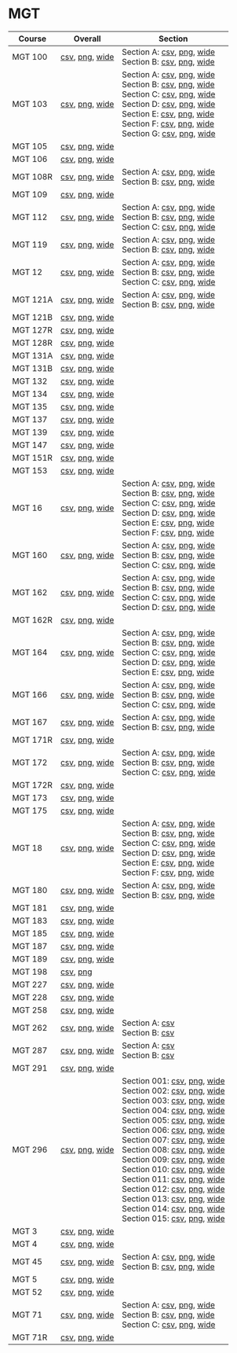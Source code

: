 # MGT

| Course | Overall | Section |
| ------ | ------- | ------- |
| MGT 100 | [csv](https://github.com/UCSD-Historical-Enrollment-Data/2024Fall/blob/main/overall/MGT%20100.csv), [png](https://raw.githubusercontent.com/UCSD-Historical-Enrollment-Data/2024Fall/main/plot_overall/MGT%20100.png), [wide](https://raw.githubusercontent.com/UCSD-Historical-Enrollment-Data/2024Fall/main/plot_overall_wide/MGT%20100.png) | Section A: [csv](https://github.com/UCSD-Historical-Enrollment-Data/2024Fall/blob/main/section/MGT%20100_A.csv), [png](https://raw.githubusercontent.com/UCSD-Historical-Enrollment-Data/2024Fall/main/plot_section/MGT%20100_A.png), [wide](https://raw.githubusercontent.com/UCSD-Historical-Enrollment-Data/2024Fall/main/plot_section_wide/MGT%20100_A.png)<br>Section B: [csv](https://github.com/UCSD-Historical-Enrollment-Data/2024Fall/blob/main/section/MGT%20100_B.csv), [png](https://raw.githubusercontent.com/UCSD-Historical-Enrollment-Data/2024Fall/main/plot_section/MGT%20100_B.png), [wide](https://raw.githubusercontent.com/UCSD-Historical-Enrollment-Data/2024Fall/main/plot_section_wide/MGT%20100_B.png) |
| MGT 103 | [csv](https://github.com/UCSD-Historical-Enrollment-Data/2024Fall/blob/main/overall/MGT%20103.csv), [png](https://raw.githubusercontent.com/UCSD-Historical-Enrollment-Data/2024Fall/main/plot_overall/MGT%20103.png), [wide](https://raw.githubusercontent.com/UCSD-Historical-Enrollment-Data/2024Fall/main/plot_overall_wide/MGT%20103.png) | Section A: [csv](https://github.com/UCSD-Historical-Enrollment-Data/2024Fall/blob/main/section/MGT%20103_A.csv), [png](https://raw.githubusercontent.com/UCSD-Historical-Enrollment-Data/2024Fall/main/plot_section/MGT%20103_A.png), [wide](https://raw.githubusercontent.com/UCSD-Historical-Enrollment-Data/2024Fall/main/plot_section_wide/MGT%20103_A.png)<br>Section B: [csv](https://github.com/UCSD-Historical-Enrollment-Data/2024Fall/blob/main/section/MGT%20103_B.csv), [png](https://raw.githubusercontent.com/UCSD-Historical-Enrollment-Data/2024Fall/main/plot_section/MGT%20103_B.png), [wide](https://raw.githubusercontent.com/UCSD-Historical-Enrollment-Data/2024Fall/main/plot_section_wide/MGT%20103_B.png)<br>Section C: [csv](https://github.com/UCSD-Historical-Enrollment-Data/2024Fall/blob/main/section/MGT%20103_C.csv), [png](https://raw.githubusercontent.com/UCSD-Historical-Enrollment-Data/2024Fall/main/plot_section/MGT%20103_C.png), [wide](https://raw.githubusercontent.com/UCSD-Historical-Enrollment-Data/2024Fall/main/plot_section_wide/MGT%20103_C.png)<br>Section D: [csv](https://github.com/UCSD-Historical-Enrollment-Data/2024Fall/blob/main/section/MGT%20103_D.csv), [png](https://raw.githubusercontent.com/UCSD-Historical-Enrollment-Data/2024Fall/main/plot_section/MGT%20103_D.png), [wide](https://raw.githubusercontent.com/UCSD-Historical-Enrollment-Data/2024Fall/main/plot_section_wide/MGT%20103_D.png)<br>Section E: [csv](https://github.com/UCSD-Historical-Enrollment-Data/2024Fall/blob/main/section/MGT%20103_E.csv), [png](https://raw.githubusercontent.com/UCSD-Historical-Enrollment-Data/2024Fall/main/plot_section/MGT%20103_E.png), [wide](https://raw.githubusercontent.com/UCSD-Historical-Enrollment-Data/2024Fall/main/plot_section_wide/MGT%20103_E.png)<br>Section F: [csv](https://github.com/UCSD-Historical-Enrollment-Data/2024Fall/blob/main/section/MGT%20103_F.csv), [png](https://raw.githubusercontent.com/UCSD-Historical-Enrollment-Data/2024Fall/main/plot_section/MGT%20103_F.png), [wide](https://raw.githubusercontent.com/UCSD-Historical-Enrollment-Data/2024Fall/main/plot_section_wide/MGT%20103_F.png)<br>Section G: [csv](https://github.com/UCSD-Historical-Enrollment-Data/2024Fall/blob/main/section/MGT%20103_G.csv), [png](https://raw.githubusercontent.com/UCSD-Historical-Enrollment-Data/2024Fall/main/plot_section/MGT%20103_G.png), [wide](https://raw.githubusercontent.com/UCSD-Historical-Enrollment-Data/2024Fall/main/plot_section_wide/MGT%20103_G.png) |
| MGT 105 | [csv](https://github.com/UCSD-Historical-Enrollment-Data/2024Fall/blob/main/overall/MGT%20105.csv), [png](https://raw.githubusercontent.com/UCSD-Historical-Enrollment-Data/2024Fall/main/plot_overall/MGT%20105.png), [wide](https://raw.githubusercontent.com/UCSD-Historical-Enrollment-Data/2024Fall/main/plot_overall_wide/MGT%20105.png) |  |
| MGT 106 | [csv](https://github.com/UCSD-Historical-Enrollment-Data/2024Fall/blob/main/overall/MGT%20106.csv), [png](https://raw.githubusercontent.com/UCSD-Historical-Enrollment-Data/2024Fall/main/plot_overall/MGT%20106.png), [wide](https://raw.githubusercontent.com/UCSD-Historical-Enrollment-Data/2024Fall/main/plot_overall_wide/MGT%20106.png) |  |
| MGT 108R | [csv](https://github.com/UCSD-Historical-Enrollment-Data/2024Fall/blob/main/overall/MGT%20108R.csv), [png](https://raw.githubusercontent.com/UCSD-Historical-Enrollment-Data/2024Fall/main/plot_overall/MGT%20108R.png), [wide](https://raw.githubusercontent.com/UCSD-Historical-Enrollment-Data/2024Fall/main/plot_overall_wide/MGT%20108R.png) | Section A: [csv](https://github.com/UCSD-Historical-Enrollment-Data/2024Fall/blob/main/section/MGT%20108R_A.csv), [png](https://raw.githubusercontent.com/UCSD-Historical-Enrollment-Data/2024Fall/main/plot_section/MGT%20108R_A.png), [wide](https://raw.githubusercontent.com/UCSD-Historical-Enrollment-Data/2024Fall/main/plot_section_wide/MGT%20108R_A.png)<br>Section B: [csv](https://github.com/UCSD-Historical-Enrollment-Data/2024Fall/blob/main/section/MGT%20108R_B.csv), [png](https://raw.githubusercontent.com/UCSD-Historical-Enrollment-Data/2024Fall/main/plot_section/MGT%20108R_B.png), [wide](https://raw.githubusercontent.com/UCSD-Historical-Enrollment-Data/2024Fall/main/plot_section_wide/MGT%20108R_B.png) |
| MGT 109 | [csv](https://github.com/UCSD-Historical-Enrollment-Data/2024Fall/blob/main/overall/MGT%20109.csv), [png](https://raw.githubusercontent.com/UCSD-Historical-Enrollment-Data/2024Fall/main/plot_overall/MGT%20109.png), [wide](https://raw.githubusercontent.com/UCSD-Historical-Enrollment-Data/2024Fall/main/plot_overall_wide/MGT%20109.png) |  |
| MGT 112 | [csv](https://github.com/UCSD-Historical-Enrollment-Data/2024Fall/blob/main/overall/MGT%20112.csv), [png](https://raw.githubusercontent.com/UCSD-Historical-Enrollment-Data/2024Fall/main/plot_overall/MGT%20112.png), [wide](https://raw.githubusercontent.com/UCSD-Historical-Enrollment-Data/2024Fall/main/plot_overall_wide/MGT%20112.png) | Section A: [csv](https://github.com/UCSD-Historical-Enrollment-Data/2024Fall/blob/main/section/MGT%20112_A.csv), [png](https://raw.githubusercontent.com/UCSD-Historical-Enrollment-Data/2024Fall/main/plot_section/MGT%20112_A.png), [wide](https://raw.githubusercontent.com/UCSD-Historical-Enrollment-Data/2024Fall/main/plot_section_wide/MGT%20112_A.png)<br>Section B: [csv](https://github.com/UCSD-Historical-Enrollment-Data/2024Fall/blob/main/section/MGT%20112_B.csv), [png](https://raw.githubusercontent.com/UCSD-Historical-Enrollment-Data/2024Fall/main/plot_section/MGT%20112_B.png), [wide](https://raw.githubusercontent.com/UCSD-Historical-Enrollment-Data/2024Fall/main/plot_section_wide/MGT%20112_B.png)<br>Section C: [csv](https://github.com/UCSD-Historical-Enrollment-Data/2024Fall/blob/main/section/MGT%20112_C.csv), [png](https://raw.githubusercontent.com/UCSD-Historical-Enrollment-Data/2024Fall/main/plot_section/MGT%20112_C.png), [wide](https://raw.githubusercontent.com/UCSD-Historical-Enrollment-Data/2024Fall/main/plot_section_wide/MGT%20112_C.png) |
| MGT 119 | [csv](https://github.com/UCSD-Historical-Enrollment-Data/2024Fall/blob/main/overall/MGT%20119.csv), [png](https://raw.githubusercontent.com/UCSD-Historical-Enrollment-Data/2024Fall/main/plot_overall/MGT%20119.png), [wide](https://raw.githubusercontent.com/UCSD-Historical-Enrollment-Data/2024Fall/main/plot_overall_wide/MGT%20119.png) | Section A: [csv](https://github.com/UCSD-Historical-Enrollment-Data/2024Fall/blob/main/section/MGT%20119_A.csv), [png](https://raw.githubusercontent.com/UCSD-Historical-Enrollment-Data/2024Fall/main/plot_section/MGT%20119_A.png), [wide](https://raw.githubusercontent.com/UCSD-Historical-Enrollment-Data/2024Fall/main/plot_section_wide/MGT%20119_A.png)<br>Section B: [csv](https://github.com/UCSD-Historical-Enrollment-Data/2024Fall/blob/main/section/MGT%20119_B.csv), [png](https://raw.githubusercontent.com/UCSD-Historical-Enrollment-Data/2024Fall/main/plot_section/MGT%20119_B.png), [wide](https://raw.githubusercontent.com/UCSD-Historical-Enrollment-Data/2024Fall/main/plot_section_wide/MGT%20119_B.png) |
| MGT 12 | [csv](https://github.com/UCSD-Historical-Enrollment-Data/2024Fall/blob/main/overall/MGT%2012.csv), [png](https://raw.githubusercontent.com/UCSD-Historical-Enrollment-Data/2024Fall/main/plot_overall/MGT%2012.png), [wide](https://raw.githubusercontent.com/UCSD-Historical-Enrollment-Data/2024Fall/main/plot_overall_wide/MGT%2012.png) | Section A: [csv](https://github.com/UCSD-Historical-Enrollment-Data/2024Fall/blob/main/section/MGT%2012_A.csv), [png](https://raw.githubusercontent.com/UCSD-Historical-Enrollment-Data/2024Fall/main/plot_section/MGT%2012_A.png), [wide](https://raw.githubusercontent.com/UCSD-Historical-Enrollment-Data/2024Fall/main/plot_section_wide/MGT%2012_A.png)<br>Section B: [csv](https://github.com/UCSD-Historical-Enrollment-Data/2024Fall/blob/main/section/MGT%2012_B.csv), [png](https://raw.githubusercontent.com/UCSD-Historical-Enrollment-Data/2024Fall/main/plot_section/MGT%2012_B.png), [wide](https://raw.githubusercontent.com/UCSD-Historical-Enrollment-Data/2024Fall/main/plot_section_wide/MGT%2012_B.png)<br>Section C: [csv](https://github.com/UCSD-Historical-Enrollment-Data/2024Fall/blob/main/section/MGT%2012_C.csv), [png](https://raw.githubusercontent.com/UCSD-Historical-Enrollment-Data/2024Fall/main/plot_section/MGT%2012_C.png), [wide](https://raw.githubusercontent.com/UCSD-Historical-Enrollment-Data/2024Fall/main/plot_section_wide/MGT%2012_C.png) |
| MGT 121A | [csv](https://github.com/UCSD-Historical-Enrollment-Data/2024Fall/blob/main/overall/MGT%20121A.csv), [png](https://raw.githubusercontent.com/UCSD-Historical-Enrollment-Data/2024Fall/main/plot_overall/MGT%20121A.png), [wide](https://raw.githubusercontent.com/UCSD-Historical-Enrollment-Data/2024Fall/main/plot_overall_wide/MGT%20121A.png) | Section A: [csv](https://github.com/UCSD-Historical-Enrollment-Data/2024Fall/blob/main/section/MGT%20121A_A.csv), [png](https://raw.githubusercontent.com/UCSD-Historical-Enrollment-Data/2024Fall/main/plot_section/MGT%20121A_A.png), [wide](https://raw.githubusercontent.com/UCSD-Historical-Enrollment-Data/2024Fall/main/plot_section_wide/MGT%20121A_A.png)<br>Section B: [csv](https://github.com/UCSD-Historical-Enrollment-Data/2024Fall/blob/main/section/MGT%20121A_B.csv), [png](https://raw.githubusercontent.com/UCSD-Historical-Enrollment-Data/2024Fall/main/plot_section/MGT%20121A_B.png), [wide](https://raw.githubusercontent.com/UCSD-Historical-Enrollment-Data/2024Fall/main/plot_section_wide/MGT%20121A_B.png) |
| MGT 121B | [csv](https://github.com/UCSD-Historical-Enrollment-Data/2024Fall/blob/main/overall/MGT%20121B.csv), [png](https://raw.githubusercontent.com/UCSD-Historical-Enrollment-Data/2024Fall/main/plot_overall/MGT%20121B.png), [wide](https://raw.githubusercontent.com/UCSD-Historical-Enrollment-Data/2024Fall/main/plot_overall_wide/MGT%20121B.png) |  |
| MGT 127R | [csv](https://github.com/UCSD-Historical-Enrollment-Data/2024Fall/blob/main/overall/MGT%20127R.csv), [png](https://raw.githubusercontent.com/UCSD-Historical-Enrollment-Data/2024Fall/main/plot_overall/MGT%20127R.png), [wide](https://raw.githubusercontent.com/UCSD-Historical-Enrollment-Data/2024Fall/main/plot_overall_wide/MGT%20127R.png) |  |
| MGT 128R | [csv](https://github.com/UCSD-Historical-Enrollment-Data/2024Fall/blob/main/overall/MGT%20128R.csv), [png](https://raw.githubusercontent.com/UCSD-Historical-Enrollment-Data/2024Fall/main/plot_overall/MGT%20128R.png), [wide](https://raw.githubusercontent.com/UCSD-Historical-Enrollment-Data/2024Fall/main/plot_overall_wide/MGT%20128R.png) |  |
| MGT 131A | [csv](https://github.com/UCSD-Historical-Enrollment-Data/2024Fall/blob/main/overall/MGT%20131A.csv), [png](https://raw.githubusercontent.com/UCSD-Historical-Enrollment-Data/2024Fall/main/plot_overall/MGT%20131A.png), [wide](https://raw.githubusercontent.com/UCSD-Historical-Enrollment-Data/2024Fall/main/plot_overall_wide/MGT%20131A.png) |  |
| MGT 131B | [csv](https://github.com/UCSD-Historical-Enrollment-Data/2024Fall/blob/main/overall/MGT%20131B.csv), [png](https://raw.githubusercontent.com/UCSD-Historical-Enrollment-Data/2024Fall/main/plot_overall/MGT%20131B.png), [wide](https://raw.githubusercontent.com/UCSD-Historical-Enrollment-Data/2024Fall/main/plot_overall_wide/MGT%20131B.png) |  |
| MGT 132 | [csv](https://github.com/UCSD-Historical-Enrollment-Data/2024Fall/blob/main/overall/MGT%20132.csv), [png](https://raw.githubusercontent.com/UCSD-Historical-Enrollment-Data/2024Fall/main/plot_overall/MGT%20132.png), [wide](https://raw.githubusercontent.com/UCSD-Historical-Enrollment-Data/2024Fall/main/plot_overall_wide/MGT%20132.png) |  |
| MGT 134 | [csv](https://github.com/UCSD-Historical-Enrollment-Data/2024Fall/blob/main/overall/MGT%20134.csv), [png](https://raw.githubusercontent.com/UCSD-Historical-Enrollment-Data/2024Fall/main/plot_overall/MGT%20134.png), [wide](https://raw.githubusercontent.com/UCSD-Historical-Enrollment-Data/2024Fall/main/plot_overall_wide/MGT%20134.png) |  |
| MGT 135 | [csv](https://github.com/UCSD-Historical-Enrollment-Data/2024Fall/blob/main/overall/MGT%20135.csv), [png](https://raw.githubusercontent.com/UCSD-Historical-Enrollment-Data/2024Fall/main/plot_overall/MGT%20135.png), [wide](https://raw.githubusercontent.com/UCSD-Historical-Enrollment-Data/2024Fall/main/plot_overall_wide/MGT%20135.png) |  |
| MGT 137 | [csv](https://github.com/UCSD-Historical-Enrollment-Data/2024Fall/blob/main/overall/MGT%20137.csv), [png](https://raw.githubusercontent.com/UCSD-Historical-Enrollment-Data/2024Fall/main/plot_overall/MGT%20137.png), [wide](https://raw.githubusercontent.com/UCSD-Historical-Enrollment-Data/2024Fall/main/plot_overall_wide/MGT%20137.png) |  |
| MGT 139 | [csv](https://github.com/UCSD-Historical-Enrollment-Data/2024Fall/blob/main/overall/MGT%20139.csv), [png](https://raw.githubusercontent.com/UCSD-Historical-Enrollment-Data/2024Fall/main/plot_overall/MGT%20139.png), [wide](https://raw.githubusercontent.com/UCSD-Historical-Enrollment-Data/2024Fall/main/plot_overall_wide/MGT%20139.png) |  |
| MGT 147 | [csv](https://github.com/UCSD-Historical-Enrollment-Data/2024Fall/blob/main/overall/MGT%20147.csv), [png](https://raw.githubusercontent.com/UCSD-Historical-Enrollment-Data/2024Fall/main/plot_overall/MGT%20147.png), [wide](https://raw.githubusercontent.com/UCSD-Historical-Enrollment-Data/2024Fall/main/plot_overall_wide/MGT%20147.png) |  |
| MGT 151R | [csv](https://github.com/UCSD-Historical-Enrollment-Data/2024Fall/blob/main/overall/MGT%20151R.csv), [png](https://raw.githubusercontent.com/UCSD-Historical-Enrollment-Data/2024Fall/main/plot_overall/MGT%20151R.png), [wide](https://raw.githubusercontent.com/UCSD-Historical-Enrollment-Data/2024Fall/main/plot_overall_wide/MGT%20151R.png) |  |
| MGT 153 | [csv](https://github.com/UCSD-Historical-Enrollment-Data/2024Fall/blob/main/overall/MGT%20153.csv), [png](https://raw.githubusercontent.com/UCSD-Historical-Enrollment-Data/2024Fall/main/plot_overall/MGT%20153.png), [wide](https://raw.githubusercontent.com/UCSD-Historical-Enrollment-Data/2024Fall/main/plot_overall_wide/MGT%20153.png) |  |
| MGT 16 | [csv](https://github.com/UCSD-Historical-Enrollment-Data/2024Fall/blob/main/overall/MGT%2016.csv), [png](https://raw.githubusercontent.com/UCSD-Historical-Enrollment-Data/2024Fall/main/plot_overall/MGT%2016.png), [wide](https://raw.githubusercontent.com/UCSD-Historical-Enrollment-Data/2024Fall/main/plot_overall_wide/MGT%2016.png) | Section A: [csv](https://github.com/UCSD-Historical-Enrollment-Data/2024Fall/blob/main/section/MGT%2016_A.csv), [png](https://raw.githubusercontent.com/UCSD-Historical-Enrollment-Data/2024Fall/main/plot_section/MGT%2016_A.png), [wide](https://raw.githubusercontent.com/UCSD-Historical-Enrollment-Data/2024Fall/main/plot_section_wide/MGT%2016_A.png)<br>Section B: [csv](https://github.com/UCSD-Historical-Enrollment-Data/2024Fall/blob/main/section/MGT%2016_B.csv), [png](https://raw.githubusercontent.com/UCSD-Historical-Enrollment-Data/2024Fall/main/plot_section/MGT%2016_B.png), [wide](https://raw.githubusercontent.com/UCSD-Historical-Enrollment-Data/2024Fall/main/plot_section_wide/MGT%2016_B.png)<br>Section C: [csv](https://github.com/UCSD-Historical-Enrollment-Data/2024Fall/blob/main/section/MGT%2016_C.csv), [png](https://raw.githubusercontent.com/UCSD-Historical-Enrollment-Data/2024Fall/main/plot_section/MGT%2016_C.png), [wide](https://raw.githubusercontent.com/UCSD-Historical-Enrollment-Data/2024Fall/main/plot_section_wide/MGT%2016_C.png)<br>Section D: [csv](https://github.com/UCSD-Historical-Enrollment-Data/2024Fall/blob/main/section/MGT%2016_D.csv), [png](https://raw.githubusercontent.com/UCSD-Historical-Enrollment-Data/2024Fall/main/plot_section/MGT%2016_D.png), [wide](https://raw.githubusercontent.com/UCSD-Historical-Enrollment-Data/2024Fall/main/plot_section_wide/MGT%2016_D.png)<br>Section E: [csv](https://github.com/UCSD-Historical-Enrollment-Data/2024Fall/blob/main/section/MGT%2016_E.csv), [png](https://raw.githubusercontent.com/UCSD-Historical-Enrollment-Data/2024Fall/main/plot_section/MGT%2016_E.png), [wide](https://raw.githubusercontent.com/UCSD-Historical-Enrollment-Data/2024Fall/main/plot_section_wide/MGT%2016_E.png)<br>Section F: [csv](https://github.com/UCSD-Historical-Enrollment-Data/2024Fall/blob/main/section/MGT%2016_F.csv), [png](https://raw.githubusercontent.com/UCSD-Historical-Enrollment-Data/2024Fall/main/plot_section/MGT%2016_F.png), [wide](https://raw.githubusercontent.com/UCSD-Historical-Enrollment-Data/2024Fall/main/plot_section_wide/MGT%2016_F.png) |
| MGT 160 | [csv](https://github.com/UCSD-Historical-Enrollment-Data/2024Fall/blob/main/overall/MGT%20160.csv), [png](https://raw.githubusercontent.com/UCSD-Historical-Enrollment-Data/2024Fall/main/plot_overall/MGT%20160.png), [wide](https://raw.githubusercontent.com/UCSD-Historical-Enrollment-Data/2024Fall/main/plot_overall_wide/MGT%20160.png) | Section A: [csv](https://github.com/UCSD-Historical-Enrollment-Data/2024Fall/blob/main/section/MGT%20160_A.csv), [png](https://raw.githubusercontent.com/UCSD-Historical-Enrollment-Data/2024Fall/main/plot_section/MGT%20160_A.png), [wide](https://raw.githubusercontent.com/UCSD-Historical-Enrollment-Data/2024Fall/main/plot_section_wide/MGT%20160_A.png)<br>Section B: [csv](https://github.com/UCSD-Historical-Enrollment-Data/2024Fall/blob/main/section/MGT%20160_B.csv), [png](https://raw.githubusercontent.com/UCSD-Historical-Enrollment-Data/2024Fall/main/plot_section/MGT%20160_B.png), [wide](https://raw.githubusercontent.com/UCSD-Historical-Enrollment-Data/2024Fall/main/plot_section_wide/MGT%20160_B.png)<br>Section C: [csv](https://github.com/UCSD-Historical-Enrollment-Data/2024Fall/blob/main/section/MGT%20160_C.csv), [png](https://raw.githubusercontent.com/UCSD-Historical-Enrollment-Data/2024Fall/main/plot_section/MGT%20160_C.png), [wide](https://raw.githubusercontent.com/UCSD-Historical-Enrollment-Data/2024Fall/main/plot_section_wide/MGT%20160_C.png) |
| MGT 162 | [csv](https://github.com/UCSD-Historical-Enrollment-Data/2024Fall/blob/main/overall/MGT%20162.csv), [png](https://raw.githubusercontent.com/UCSD-Historical-Enrollment-Data/2024Fall/main/plot_overall/MGT%20162.png), [wide](https://raw.githubusercontent.com/UCSD-Historical-Enrollment-Data/2024Fall/main/plot_overall_wide/MGT%20162.png) | Section A: [csv](https://github.com/UCSD-Historical-Enrollment-Data/2024Fall/blob/main/section/MGT%20162_A.csv), [png](https://raw.githubusercontent.com/UCSD-Historical-Enrollment-Data/2024Fall/main/plot_section/MGT%20162_A.png), [wide](https://raw.githubusercontent.com/UCSD-Historical-Enrollment-Data/2024Fall/main/plot_section_wide/MGT%20162_A.png)<br>Section B: [csv](https://github.com/UCSD-Historical-Enrollment-Data/2024Fall/blob/main/section/MGT%20162_B.csv), [png](https://raw.githubusercontent.com/UCSD-Historical-Enrollment-Data/2024Fall/main/plot_section/MGT%20162_B.png), [wide](https://raw.githubusercontent.com/UCSD-Historical-Enrollment-Data/2024Fall/main/plot_section_wide/MGT%20162_B.png)<br>Section C: [csv](https://github.com/UCSD-Historical-Enrollment-Data/2024Fall/blob/main/section/MGT%20162_C.csv), [png](https://raw.githubusercontent.com/UCSD-Historical-Enrollment-Data/2024Fall/main/plot_section/MGT%20162_C.png), [wide](https://raw.githubusercontent.com/UCSD-Historical-Enrollment-Data/2024Fall/main/plot_section_wide/MGT%20162_C.png)<br>Section D: [csv](https://github.com/UCSD-Historical-Enrollment-Data/2024Fall/blob/main/section/MGT%20162_D.csv), [png](https://raw.githubusercontent.com/UCSD-Historical-Enrollment-Data/2024Fall/main/plot_section/MGT%20162_D.png), [wide](https://raw.githubusercontent.com/UCSD-Historical-Enrollment-Data/2024Fall/main/plot_section_wide/MGT%20162_D.png) |
| MGT 162R | [csv](https://github.com/UCSD-Historical-Enrollment-Data/2024Fall/blob/main/overall/MGT%20162R.csv), [png](https://raw.githubusercontent.com/UCSD-Historical-Enrollment-Data/2024Fall/main/plot_overall/MGT%20162R.png), [wide](https://raw.githubusercontent.com/UCSD-Historical-Enrollment-Data/2024Fall/main/plot_overall_wide/MGT%20162R.png) |  |
| MGT 164 | [csv](https://github.com/UCSD-Historical-Enrollment-Data/2024Fall/blob/main/overall/MGT%20164.csv), [png](https://raw.githubusercontent.com/UCSD-Historical-Enrollment-Data/2024Fall/main/plot_overall/MGT%20164.png), [wide](https://raw.githubusercontent.com/UCSD-Historical-Enrollment-Data/2024Fall/main/plot_overall_wide/MGT%20164.png) | Section A: [csv](https://github.com/UCSD-Historical-Enrollment-Data/2024Fall/blob/main/section/MGT%20164_A.csv), [png](https://raw.githubusercontent.com/UCSD-Historical-Enrollment-Data/2024Fall/main/plot_section/MGT%20164_A.png), [wide](https://raw.githubusercontent.com/UCSD-Historical-Enrollment-Data/2024Fall/main/plot_section_wide/MGT%20164_A.png)<br>Section B: [csv](https://github.com/UCSD-Historical-Enrollment-Data/2024Fall/blob/main/section/MGT%20164_B.csv), [png](https://raw.githubusercontent.com/UCSD-Historical-Enrollment-Data/2024Fall/main/plot_section/MGT%20164_B.png), [wide](https://raw.githubusercontent.com/UCSD-Historical-Enrollment-Data/2024Fall/main/plot_section_wide/MGT%20164_B.png)<br>Section C: [csv](https://github.com/UCSD-Historical-Enrollment-Data/2024Fall/blob/main/section/MGT%20164_C.csv), [png](https://raw.githubusercontent.com/UCSD-Historical-Enrollment-Data/2024Fall/main/plot_section/MGT%20164_C.png), [wide](https://raw.githubusercontent.com/UCSD-Historical-Enrollment-Data/2024Fall/main/plot_section_wide/MGT%20164_C.png)<br>Section D: [csv](https://github.com/UCSD-Historical-Enrollment-Data/2024Fall/blob/main/section/MGT%20164_D.csv), [png](https://raw.githubusercontent.com/UCSD-Historical-Enrollment-Data/2024Fall/main/plot_section/MGT%20164_D.png), [wide](https://raw.githubusercontent.com/UCSD-Historical-Enrollment-Data/2024Fall/main/plot_section_wide/MGT%20164_D.png)<br>Section E: [csv](https://github.com/UCSD-Historical-Enrollment-Data/2024Fall/blob/main/section/MGT%20164_E.csv), [png](https://raw.githubusercontent.com/UCSD-Historical-Enrollment-Data/2024Fall/main/plot_section/MGT%20164_E.png), [wide](https://raw.githubusercontent.com/UCSD-Historical-Enrollment-Data/2024Fall/main/plot_section_wide/MGT%20164_E.png) |
| MGT 166 | [csv](https://github.com/UCSD-Historical-Enrollment-Data/2024Fall/blob/main/overall/MGT%20166.csv), [png](https://raw.githubusercontent.com/UCSD-Historical-Enrollment-Data/2024Fall/main/plot_overall/MGT%20166.png), [wide](https://raw.githubusercontent.com/UCSD-Historical-Enrollment-Data/2024Fall/main/plot_overall_wide/MGT%20166.png) | Section A: [csv](https://github.com/UCSD-Historical-Enrollment-Data/2024Fall/blob/main/section/MGT%20166_A.csv), [png](https://raw.githubusercontent.com/UCSD-Historical-Enrollment-Data/2024Fall/main/plot_section/MGT%20166_A.png), [wide](https://raw.githubusercontent.com/UCSD-Historical-Enrollment-Data/2024Fall/main/plot_section_wide/MGT%20166_A.png)<br>Section B: [csv](https://github.com/UCSD-Historical-Enrollment-Data/2024Fall/blob/main/section/MGT%20166_B.csv), [png](https://raw.githubusercontent.com/UCSD-Historical-Enrollment-Data/2024Fall/main/plot_section/MGT%20166_B.png), [wide](https://raw.githubusercontent.com/UCSD-Historical-Enrollment-Data/2024Fall/main/plot_section_wide/MGT%20166_B.png)<br>Section C: [csv](https://github.com/UCSD-Historical-Enrollment-Data/2024Fall/blob/main/section/MGT%20166_C.csv), [png](https://raw.githubusercontent.com/UCSD-Historical-Enrollment-Data/2024Fall/main/plot_section/MGT%20166_C.png), [wide](https://raw.githubusercontent.com/UCSD-Historical-Enrollment-Data/2024Fall/main/plot_section_wide/MGT%20166_C.png) |
| MGT 167 | [csv](https://github.com/UCSD-Historical-Enrollment-Data/2024Fall/blob/main/overall/MGT%20167.csv), [png](https://raw.githubusercontent.com/UCSD-Historical-Enrollment-Data/2024Fall/main/plot_overall/MGT%20167.png), [wide](https://raw.githubusercontent.com/UCSD-Historical-Enrollment-Data/2024Fall/main/plot_overall_wide/MGT%20167.png) | Section A: [csv](https://github.com/UCSD-Historical-Enrollment-Data/2024Fall/blob/main/section/MGT%20167_A.csv), [png](https://raw.githubusercontent.com/UCSD-Historical-Enrollment-Data/2024Fall/main/plot_section/MGT%20167_A.png), [wide](https://raw.githubusercontent.com/UCSD-Historical-Enrollment-Data/2024Fall/main/plot_section_wide/MGT%20167_A.png)<br>Section B: [csv](https://github.com/UCSD-Historical-Enrollment-Data/2024Fall/blob/main/section/MGT%20167_B.csv), [png](https://raw.githubusercontent.com/UCSD-Historical-Enrollment-Data/2024Fall/main/plot_section/MGT%20167_B.png), [wide](https://raw.githubusercontent.com/UCSD-Historical-Enrollment-Data/2024Fall/main/plot_section_wide/MGT%20167_B.png) |
| MGT 171R | [csv](https://github.com/UCSD-Historical-Enrollment-Data/2024Fall/blob/main/overall/MGT%20171R.csv), [png](https://raw.githubusercontent.com/UCSD-Historical-Enrollment-Data/2024Fall/main/plot_overall/MGT%20171R.png), [wide](https://raw.githubusercontent.com/UCSD-Historical-Enrollment-Data/2024Fall/main/plot_overall_wide/MGT%20171R.png) |  |
| MGT 172 | [csv](https://github.com/UCSD-Historical-Enrollment-Data/2024Fall/blob/main/overall/MGT%20172.csv), [png](https://raw.githubusercontent.com/UCSD-Historical-Enrollment-Data/2024Fall/main/plot_overall/MGT%20172.png), [wide](https://raw.githubusercontent.com/UCSD-Historical-Enrollment-Data/2024Fall/main/plot_overall_wide/MGT%20172.png) | Section A: [csv](https://github.com/UCSD-Historical-Enrollment-Data/2024Fall/blob/main/section/MGT%20172_A.csv), [png](https://raw.githubusercontent.com/UCSD-Historical-Enrollment-Data/2024Fall/main/plot_section/MGT%20172_A.png), [wide](https://raw.githubusercontent.com/UCSD-Historical-Enrollment-Data/2024Fall/main/plot_section_wide/MGT%20172_A.png)<br>Section B: [csv](https://github.com/UCSD-Historical-Enrollment-Data/2024Fall/blob/main/section/MGT%20172_B.csv), [png](https://raw.githubusercontent.com/UCSD-Historical-Enrollment-Data/2024Fall/main/plot_section/MGT%20172_B.png), [wide](https://raw.githubusercontent.com/UCSD-Historical-Enrollment-Data/2024Fall/main/plot_section_wide/MGT%20172_B.png)<br>Section C: [csv](https://github.com/UCSD-Historical-Enrollment-Data/2024Fall/blob/main/section/MGT%20172_C.csv), [png](https://raw.githubusercontent.com/UCSD-Historical-Enrollment-Data/2024Fall/main/plot_section/MGT%20172_C.png), [wide](https://raw.githubusercontent.com/UCSD-Historical-Enrollment-Data/2024Fall/main/plot_section_wide/MGT%20172_C.png) |
| MGT 172R | [csv](https://github.com/UCSD-Historical-Enrollment-Data/2024Fall/blob/main/overall/MGT%20172R.csv), [png](https://raw.githubusercontent.com/UCSD-Historical-Enrollment-Data/2024Fall/main/plot_overall/MGT%20172R.png), [wide](https://raw.githubusercontent.com/UCSD-Historical-Enrollment-Data/2024Fall/main/plot_overall_wide/MGT%20172R.png) |  |
| MGT 173 | [csv](https://github.com/UCSD-Historical-Enrollment-Data/2024Fall/blob/main/overall/MGT%20173.csv), [png](https://raw.githubusercontent.com/UCSD-Historical-Enrollment-Data/2024Fall/main/plot_overall/MGT%20173.png), [wide](https://raw.githubusercontent.com/UCSD-Historical-Enrollment-Data/2024Fall/main/plot_overall_wide/MGT%20173.png) |  |
| MGT 175 | [csv](https://github.com/UCSD-Historical-Enrollment-Data/2024Fall/blob/main/overall/MGT%20175.csv), [png](https://raw.githubusercontent.com/UCSD-Historical-Enrollment-Data/2024Fall/main/plot_overall/MGT%20175.png), [wide](https://raw.githubusercontent.com/UCSD-Historical-Enrollment-Data/2024Fall/main/plot_overall_wide/MGT%20175.png) |  |
| MGT 18 | [csv](https://github.com/UCSD-Historical-Enrollment-Data/2024Fall/blob/main/overall/MGT%2018.csv), [png](https://raw.githubusercontent.com/UCSD-Historical-Enrollment-Data/2024Fall/main/plot_overall/MGT%2018.png), [wide](https://raw.githubusercontent.com/UCSD-Historical-Enrollment-Data/2024Fall/main/plot_overall_wide/MGT%2018.png) | Section A: [csv](https://github.com/UCSD-Historical-Enrollment-Data/2024Fall/blob/main/section/MGT%2018_A.csv), [png](https://raw.githubusercontent.com/UCSD-Historical-Enrollment-Data/2024Fall/main/plot_section/MGT%2018_A.png), [wide](https://raw.githubusercontent.com/UCSD-Historical-Enrollment-Data/2024Fall/main/plot_section_wide/MGT%2018_A.png)<br>Section B: [csv](https://github.com/UCSD-Historical-Enrollment-Data/2024Fall/blob/main/section/MGT%2018_B.csv), [png](https://raw.githubusercontent.com/UCSD-Historical-Enrollment-Data/2024Fall/main/plot_section/MGT%2018_B.png), [wide](https://raw.githubusercontent.com/UCSD-Historical-Enrollment-Data/2024Fall/main/plot_section_wide/MGT%2018_B.png)<br>Section C: [csv](https://github.com/UCSD-Historical-Enrollment-Data/2024Fall/blob/main/section/MGT%2018_C.csv), [png](https://raw.githubusercontent.com/UCSD-Historical-Enrollment-Data/2024Fall/main/plot_section/MGT%2018_C.png), [wide](https://raw.githubusercontent.com/UCSD-Historical-Enrollment-Data/2024Fall/main/plot_section_wide/MGT%2018_C.png)<br>Section D: [csv](https://github.com/UCSD-Historical-Enrollment-Data/2024Fall/blob/main/section/MGT%2018_D.csv), [png](https://raw.githubusercontent.com/UCSD-Historical-Enrollment-Data/2024Fall/main/plot_section/MGT%2018_D.png), [wide](https://raw.githubusercontent.com/UCSD-Historical-Enrollment-Data/2024Fall/main/plot_section_wide/MGT%2018_D.png)<br>Section E: [csv](https://github.com/UCSD-Historical-Enrollment-Data/2024Fall/blob/main/section/MGT%2018_E.csv), [png](https://raw.githubusercontent.com/UCSD-Historical-Enrollment-Data/2024Fall/main/plot_section/MGT%2018_E.png), [wide](https://raw.githubusercontent.com/UCSD-Historical-Enrollment-Data/2024Fall/main/plot_section_wide/MGT%2018_E.png)<br>Section F: [csv](https://github.com/UCSD-Historical-Enrollment-Data/2024Fall/blob/main/section/MGT%2018_F.csv), [png](https://raw.githubusercontent.com/UCSD-Historical-Enrollment-Data/2024Fall/main/plot_section/MGT%2018_F.png), [wide](https://raw.githubusercontent.com/UCSD-Historical-Enrollment-Data/2024Fall/main/plot_section_wide/MGT%2018_F.png) |
| MGT 180 | [csv](https://github.com/UCSD-Historical-Enrollment-Data/2024Fall/blob/main/overall/MGT%20180.csv), [png](https://raw.githubusercontent.com/UCSD-Historical-Enrollment-Data/2024Fall/main/plot_overall/MGT%20180.png), [wide](https://raw.githubusercontent.com/UCSD-Historical-Enrollment-Data/2024Fall/main/plot_overall_wide/MGT%20180.png) | Section A: [csv](https://github.com/UCSD-Historical-Enrollment-Data/2024Fall/blob/main/section/MGT%20180_A.csv), [png](https://raw.githubusercontent.com/UCSD-Historical-Enrollment-Data/2024Fall/main/plot_section/MGT%20180_A.png), [wide](https://raw.githubusercontent.com/UCSD-Historical-Enrollment-Data/2024Fall/main/plot_section_wide/MGT%20180_A.png)<br>Section B: [csv](https://github.com/UCSD-Historical-Enrollment-Data/2024Fall/blob/main/section/MGT%20180_B.csv), [png](https://raw.githubusercontent.com/UCSD-Historical-Enrollment-Data/2024Fall/main/plot_section/MGT%20180_B.png), [wide](https://raw.githubusercontent.com/UCSD-Historical-Enrollment-Data/2024Fall/main/plot_section_wide/MGT%20180_B.png) |
| MGT 181 | [csv](https://github.com/UCSD-Historical-Enrollment-Data/2024Fall/blob/main/overall/MGT%20181.csv), [png](https://raw.githubusercontent.com/UCSD-Historical-Enrollment-Data/2024Fall/main/plot_overall/MGT%20181.png), [wide](https://raw.githubusercontent.com/UCSD-Historical-Enrollment-Data/2024Fall/main/plot_overall_wide/MGT%20181.png) |  |
| MGT 183 | [csv](https://github.com/UCSD-Historical-Enrollment-Data/2024Fall/blob/main/overall/MGT%20183.csv), [png](https://raw.githubusercontent.com/UCSD-Historical-Enrollment-Data/2024Fall/main/plot_overall/MGT%20183.png), [wide](https://raw.githubusercontent.com/UCSD-Historical-Enrollment-Data/2024Fall/main/plot_overall_wide/MGT%20183.png) |  |
| MGT 185 | [csv](https://github.com/UCSD-Historical-Enrollment-Data/2024Fall/blob/main/overall/MGT%20185.csv), [png](https://raw.githubusercontent.com/UCSD-Historical-Enrollment-Data/2024Fall/main/plot_overall/MGT%20185.png), [wide](https://raw.githubusercontent.com/UCSD-Historical-Enrollment-Data/2024Fall/main/plot_overall_wide/MGT%20185.png) |  |
| MGT 187 | [csv](https://github.com/UCSD-Historical-Enrollment-Data/2024Fall/blob/main/overall/MGT%20187.csv), [png](https://raw.githubusercontent.com/UCSD-Historical-Enrollment-Data/2024Fall/main/plot_overall/MGT%20187.png), [wide](https://raw.githubusercontent.com/UCSD-Historical-Enrollment-Data/2024Fall/main/plot_overall_wide/MGT%20187.png) |  |
| MGT 189 | [csv](https://github.com/UCSD-Historical-Enrollment-Data/2024Fall/blob/main/overall/MGT%20189.csv), [png](https://raw.githubusercontent.com/UCSD-Historical-Enrollment-Data/2024Fall/main/plot_overall/MGT%20189.png), [wide](https://raw.githubusercontent.com/UCSD-Historical-Enrollment-Data/2024Fall/main/plot_overall_wide/MGT%20189.png) |  |
| MGT 198 | [csv](https://github.com/UCSD-Historical-Enrollment-Data/2024Fall/blob/main/overall/MGT%20198.csv), [png](https://raw.githubusercontent.com/UCSD-Historical-Enrollment-Data/2024Fall/main/plot_overall/MGT%20198.png) |  |
| MGT 227 | [csv](https://github.com/UCSD-Historical-Enrollment-Data/2024Fall/blob/main/overall/MGT%20227.csv), [png](https://raw.githubusercontent.com/UCSD-Historical-Enrollment-Data/2024Fall/main/plot_overall/MGT%20227.png), [wide](https://raw.githubusercontent.com/UCSD-Historical-Enrollment-Data/2024Fall/main/plot_overall_wide/MGT%20227.png) |  |
| MGT 228 | [csv](https://github.com/UCSD-Historical-Enrollment-Data/2024Fall/blob/main/overall/MGT%20228.csv), [png](https://raw.githubusercontent.com/UCSD-Historical-Enrollment-Data/2024Fall/main/plot_overall/MGT%20228.png), [wide](https://raw.githubusercontent.com/UCSD-Historical-Enrollment-Data/2024Fall/main/plot_overall_wide/MGT%20228.png) |  |
| MGT 258 | [csv](https://github.com/UCSD-Historical-Enrollment-Data/2024Fall/blob/main/overall/MGT%20258.csv), [png](https://raw.githubusercontent.com/UCSD-Historical-Enrollment-Data/2024Fall/main/plot_overall/MGT%20258.png), [wide](https://raw.githubusercontent.com/UCSD-Historical-Enrollment-Data/2024Fall/main/plot_overall_wide/MGT%20258.png) |  |
| MGT 262 | [csv](https://github.com/UCSD-Historical-Enrollment-Data/2024Fall/blob/main/overall/MGT%20262.csv), [png](https://raw.githubusercontent.com/UCSD-Historical-Enrollment-Data/2024Fall/main/plot_overall/MGT%20262.png), [wide](https://raw.githubusercontent.com/UCSD-Historical-Enrollment-Data/2024Fall/main/plot_overall_wide/MGT%20262.png) | Section A: [csv](https://github.com/UCSD-Historical-Enrollment-Data/2024Fall/blob/main/section/MGT%20262_A.csv)<br>Section B: [csv](https://github.com/UCSD-Historical-Enrollment-Data/2024Fall/blob/main/section/MGT%20262_B.csv) |
| MGT 287 | [csv](https://github.com/UCSD-Historical-Enrollment-Data/2024Fall/blob/main/overall/MGT%20287.csv), [png](https://raw.githubusercontent.com/UCSD-Historical-Enrollment-Data/2024Fall/main/plot_overall/MGT%20287.png), [wide](https://raw.githubusercontent.com/UCSD-Historical-Enrollment-Data/2024Fall/main/plot_overall_wide/MGT%20287.png) | Section A: [csv](https://github.com/UCSD-Historical-Enrollment-Data/2024Fall/blob/main/section/MGT%20287_A.csv)<br>Section B: [csv](https://github.com/UCSD-Historical-Enrollment-Data/2024Fall/blob/main/section/MGT%20287_B.csv) |
| MGT 291 | [csv](https://github.com/UCSD-Historical-Enrollment-Data/2024Fall/blob/main/overall/MGT%20291.csv), [png](https://raw.githubusercontent.com/UCSD-Historical-Enrollment-Data/2024Fall/main/plot_overall/MGT%20291.png), [wide](https://raw.githubusercontent.com/UCSD-Historical-Enrollment-Data/2024Fall/main/plot_overall_wide/MGT%20291.png) |  |
| MGT 296 | [csv](https://github.com/UCSD-Historical-Enrollment-Data/2024Fall/blob/main/overall/MGT%20296.csv), [png](https://raw.githubusercontent.com/UCSD-Historical-Enrollment-Data/2024Fall/main/plot_overall/MGT%20296.png), [wide](https://raw.githubusercontent.com/UCSD-Historical-Enrollment-Data/2024Fall/main/plot_overall_wide/MGT%20296.png) | Section 001: [csv](https://github.com/UCSD-Historical-Enrollment-Data/2024Fall/blob/main/section/MGT%20296_001.csv), [png](https://raw.githubusercontent.com/UCSD-Historical-Enrollment-Data/2024Fall/main/plot_section/MGT%20296_001.png), [wide](https://raw.githubusercontent.com/UCSD-Historical-Enrollment-Data/2024Fall/main/plot_section_wide/MGT%20296_001.png)<br>Section 002: [csv](https://github.com/UCSD-Historical-Enrollment-Data/2024Fall/blob/main/section/MGT%20296_002.csv), [png](https://raw.githubusercontent.com/UCSD-Historical-Enrollment-Data/2024Fall/main/plot_section/MGT%20296_002.png), [wide](https://raw.githubusercontent.com/UCSD-Historical-Enrollment-Data/2024Fall/main/plot_section_wide/MGT%20296_002.png)<br>Section 003: [csv](https://github.com/UCSD-Historical-Enrollment-Data/2024Fall/blob/main/section/MGT%20296_003.csv), [png](https://raw.githubusercontent.com/UCSD-Historical-Enrollment-Data/2024Fall/main/plot_section/MGT%20296_003.png), [wide](https://raw.githubusercontent.com/UCSD-Historical-Enrollment-Data/2024Fall/main/plot_section_wide/MGT%20296_003.png)<br>Section 004: [csv](https://github.com/UCSD-Historical-Enrollment-Data/2024Fall/blob/main/section/MGT%20296_004.csv), [png](https://raw.githubusercontent.com/UCSD-Historical-Enrollment-Data/2024Fall/main/plot_section/MGT%20296_004.png), [wide](https://raw.githubusercontent.com/UCSD-Historical-Enrollment-Data/2024Fall/main/plot_section_wide/MGT%20296_004.png)<br>Section 005: [csv](https://github.com/UCSD-Historical-Enrollment-Data/2024Fall/blob/main/section/MGT%20296_005.csv), [png](https://raw.githubusercontent.com/UCSD-Historical-Enrollment-Data/2024Fall/main/plot_section/MGT%20296_005.png), [wide](https://raw.githubusercontent.com/UCSD-Historical-Enrollment-Data/2024Fall/main/plot_section_wide/MGT%20296_005.png)<br>Section 006: [csv](https://github.com/UCSD-Historical-Enrollment-Data/2024Fall/blob/main/section/MGT%20296_006.csv), [png](https://raw.githubusercontent.com/UCSD-Historical-Enrollment-Data/2024Fall/main/plot_section/MGT%20296_006.png), [wide](https://raw.githubusercontent.com/UCSD-Historical-Enrollment-Data/2024Fall/main/plot_section_wide/MGT%20296_006.png)<br>Section 007: [csv](https://github.com/UCSD-Historical-Enrollment-Data/2024Fall/blob/main/section/MGT%20296_007.csv), [png](https://raw.githubusercontent.com/UCSD-Historical-Enrollment-Data/2024Fall/main/plot_section/MGT%20296_007.png), [wide](https://raw.githubusercontent.com/UCSD-Historical-Enrollment-Data/2024Fall/main/plot_section_wide/MGT%20296_007.png)<br>Section 008: [csv](https://github.com/UCSD-Historical-Enrollment-Data/2024Fall/blob/main/section/MGT%20296_008.csv), [png](https://raw.githubusercontent.com/UCSD-Historical-Enrollment-Data/2024Fall/main/plot_section/MGT%20296_008.png), [wide](https://raw.githubusercontent.com/UCSD-Historical-Enrollment-Data/2024Fall/main/plot_section_wide/MGT%20296_008.png)<br>Section 009: [csv](https://github.com/UCSD-Historical-Enrollment-Data/2024Fall/blob/main/section/MGT%20296_009.csv), [png](https://raw.githubusercontent.com/UCSD-Historical-Enrollment-Data/2024Fall/main/plot_section/MGT%20296_009.png), [wide](https://raw.githubusercontent.com/UCSD-Historical-Enrollment-Data/2024Fall/main/plot_section_wide/MGT%20296_009.png)<br>Section 010: [csv](https://github.com/UCSD-Historical-Enrollment-Data/2024Fall/blob/main/section/MGT%20296_010.csv), [png](https://raw.githubusercontent.com/UCSD-Historical-Enrollment-Data/2024Fall/main/plot_section/MGT%20296_010.png), [wide](https://raw.githubusercontent.com/UCSD-Historical-Enrollment-Data/2024Fall/main/plot_section_wide/MGT%20296_010.png)<br>Section 011: [csv](https://github.com/UCSD-Historical-Enrollment-Data/2024Fall/blob/main/section/MGT%20296_011.csv), [png](https://raw.githubusercontent.com/UCSD-Historical-Enrollment-Data/2024Fall/main/plot_section/MGT%20296_011.png), [wide](https://raw.githubusercontent.com/UCSD-Historical-Enrollment-Data/2024Fall/main/plot_section_wide/MGT%20296_011.png)<br>Section 012: [csv](https://github.com/UCSD-Historical-Enrollment-Data/2024Fall/blob/main/section/MGT%20296_012.csv), [png](https://raw.githubusercontent.com/UCSD-Historical-Enrollment-Data/2024Fall/main/plot_section/MGT%20296_012.png), [wide](https://raw.githubusercontent.com/UCSD-Historical-Enrollment-Data/2024Fall/main/plot_section_wide/MGT%20296_012.png)<br>Section 013: [csv](https://github.com/UCSD-Historical-Enrollment-Data/2024Fall/blob/main/section/MGT%20296_013.csv), [png](https://raw.githubusercontent.com/UCSD-Historical-Enrollment-Data/2024Fall/main/plot_section/MGT%20296_013.png), [wide](https://raw.githubusercontent.com/UCSD-Historical-Enrollment-Data/2024Fall/main/plot_section_wide/MGT%20296_013.png)<br>Section 014: [csv](https://github.com/UCSD-Historical-Enrollment-Data/2024Fall/blob/main/section/MGT%20296_014.csv), [png](https://raw.githubusercontent.com/UCSD-Historical-Enrollment-Data/2024Fall/main/plot_section/MGT%20296_014.png), [wide](https://raw.githubusercontent.com/UCSD-Historical-Enrollment-Data/2024Fall/main/plot_section_wide/MGT%20296_014.png)<br>Section 015: [csv](https://github.com/UCSD-Historical-Enrollment-Data/2024Fall/blob/main/section/MGT%20296_015.csv), [png](https://raw.githubusercontent.com/UCSD-Historical-Enrollment-Data/2024Fall/main/plot_section/MGT%20296_015.png), [wide](https://raw.githubusercontent.com/UCSD-Historical-Enrollment-Data/2024Fall/main/plot_section_wide/MGT%20296_015.png) |
| MGT 3 | [csv](https://github.com/UCSD-Historical-Enrollment-Data/2024Fall/blob/main/overall/MGT%203.csv), [png](https://raw.githubusercontent.com/UCSD-Historical-Enrollment-Data/2024Fall/main/plot_overall/MGT%203.png), [wide](https://raw.githubusercontent.com/UCSD-Historical-Enrollment-Data/2024Fall/main/plot_overall_wide/MGT%203.png) |  |
| MGT 4 | [csv](https://github.com/UCSD-Historical-Enrollment-Data/2024Fall/blob/main/overall/MGT%204.csv), [png](https://raw.githubusercontent.com/UCSD-Historical-Enrollment-Data/2024Fall/main/plot_overall/MGT%204.png), [wide](https://raw.githubusercontent.com/UCSD-Historical-Enrollment-Data/2024Fall/main/plot_overall_wide/MGT%204.png) |  |
| MGT 45 | [csv](https://github.com/UCSD-Historical-Enrollment-Data/2024Fall/blob/main/overall/MGT%2045.csv), [png](https://raw.githubusercontent.com/UCSD-Historical-Enrollment-Data/2024Fall/main/plot_overall/MGT%2045.png), [wide](https://raw.githubusercontent.com/UCSD-Historical-Enrollment-Data/2024Fall/main/plot_overall_wide/MGT%2045.png) | Section A: [csv](https://github.com/UCSD-Historical-Enrollment-Data/2024Fall/blob/main/section/MGT%2045_A.csv), [png](https://raw.githubusercontent.com/UCSD-Historical-Enrollment-Data/2024Fall/main/plot_section/MGT%2045_A.png), [wide](https://raw.githubusercontent.com/UCSD-Historical-Enrollment-Data/2024Fall/main/plot_section_wide/MGT%2045_A.png)<br>Section B: [csv](https://github.com/UCSD-Historical-Enrollment-Data/2024Fall/blob/main/section/MGT%2045_B.csv), [png](https://raw.githubusercontent.com/UCSD-Historical-Enrollment-Data/2024Fall/main/plot_section/MGT%2045_B.png), [wide](https://raw.githubusercontent.com/UCSD-Historical-Enrollment-Data/2024Fall/main/plot_section_wide/MGT%2045_B.png) |
| MGT 5 | [csv](https://github.com/UCSD-Historical-Enrollment-Data/2024Fall/blob/main/overall/MGT%205.csv), [png](https://raw.githubusercontent.com/UCSD-Historical-Enrollment-Data/2024Fall/main/plot_overall/MGT%205.png), [wide](https://raw.githubusercontent.com/UCSD-Historical-Enrollment-Data/2024Fall/main/plot_overall_wide/MGT%205.png) |  |
| MGT 52 | [csv](https://github.com/UCSD-Historical-Enrollment-Data/2024Fall/blob/main/overall/MGT%2052.csv), [png](https://raw.githubusercontent.com/UCSD-Historical-Enrollment-Data/2024Fall/main/plot_overall/MGT%2052.png), [wide](https://raw.githubusercontent.com/UCSD-Historical-Enrollment-Data/2024Fall/main/plot_overall_wide/MGT%2052.png) |  |
| MGT 71 | [csv](https://github.com/UCSD-Historical-Enrollment-Data/2024Fall/blob/main/overall/MGT%2071.csv), [png](https://raw.githubusercontent.com/UCSD-Historical-Enrollment-Data/2024Fall/main/plot_overall/MGT%2071.png), [wide](https://raw.githubusercontent.com/UCSD-Historical-Enrollment-Data/2024Fall/main/plot_overall_wide/MGT%2071.png) | Section A: [csv](https://github.com/UCSD-Historical-Enrollment-Data/2024Fall/blob/main/section/MGT%2071_A.csv), [png](https://raw.githubusercontent.com/UCSD-Historical-Enrollment-Data/2024Fall/main/plot_section/MGT%2071_A.png), [wide](https://raw.githubusercontent.com/UCSD-Historical-Enrollment-Data/2024Fall/main/plot_section_wide/MGT%2071_A.png)<br>Section B: [csv](https://github.com/UCSD-Historical-Enrollment-Data/2024Fall/blob/main/section/MGT%2071_B.csv), [png](https://raw.githubusercontent.com/UCSD-Historical-Enrollment-Data/2024Fall/main/plot_section/MGT%2071_B.png), [wide](https://raw.githubusercontent.com/UCSD-Historical-Enrollment-Data/2024Fall/main/plot_section_wide/MGT%2071_B.png)<br>Section C: [csv](https://github.com/UCSD-Historical-Enrollment-Data/2024Fall/blob/main/section/MGT%2071_C.csv), [png](https://raw.githubusercontent.com/UCSD-Historical-Enrollment-Data/2024Fall/main/plot_section/MGT%2071_C.png), [wide](https://raw.githubusercontent.com/UCSD-Historical-Enrollment-Data/2024Fall/main/plot_section_wide/MGT%2071_C.png) |
| MGT 71R | [csv](https://github.com/UCSD-Historical-Enrollment-Data/2024Fall/blob/main/overall/MGT%2071R.csv), [png](https://raw.githubusercontent.com/UCSD-Historical-Enrollment-Data/2024Fall/main/plot_overall/MGT%2071R.png), [wide](https://raw.githubusercontent.com/UCSD-Historical-Enrollment-Data/2024Fall/main/plot_overall_wide/MGT%2071R.png) |  |

